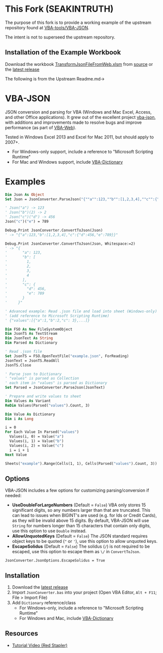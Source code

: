 # This Fork (SEAKINTRUTH)
The purpose of this fork is to provide a working example of the upstream repository found at [VBA-tools/VBA-JSON](https://github.com/VBA-tools/VBA-JSON). 

The intent is not to superseed the upstream repository.

## Installation of the Example Workbook
Download the workbook [TransformJsonFileFromWeb.xlsm](TransformJsonDataToSheetsExample/TransformJsonFileFromWeb.xlsm) from [source](TransformJsonDataToSheetsExample) or the [latest release](https://github.com/seakintruth/VBA-JSON/releases)

The following is from the Upstream Readme.md->

# VBA-JSON

JSON conversion and parsing for VBA (Windows and Mac Excel, Access, and other Office applications).
It grew out of the excellent project [vba-json](https://code.google.com/p/vba-json/),
with additions and improvements made to resolve bugs and improve performance (as part of [VBA-Web](https://github.com/VBA-tools/VBA-Web)).

Tested in Windows Excel 2013 and Excel for Mac 2011, but should apply to 2007+.

- For Windows-only support, include a reference to "Microsoft Scripting Runtime"
- For Mac and Windows support, include [VBA-Dictionary](https://github.com/VBA-tools/VBA-Dictionary)

# Examples

```vb
Dim Json As Object
Set Json = JsonConverter.ParseJson("{""a"":123,""b"":[1,2,3,4],""c"":{""d"":456}}")

' Json("a") -> 123
' Json("b")(2) -> 2
' Json("c")("d") -> 456
Json("c")("e") = 789

Debug.Print JsonConverter.ConvertToJson(Json)
' -> "{"a":123,"b":[1,2,3,4],"c":{"d":456,"e":789}}"

Debug.Print JsonConverter.ConvertToJson(Json, Whitespace:=2)
' -> "{
'       "a": 123,
'       "b": [
'         1,
'         2,
'         3,
'         4
'       ],
'       "c": {
'         "d": 456,
'         "e": 789  
'       }
'     }"
```

```vb
' Advanced example: Read .json file and load into sheet (Windows-only)
' (add reference to Microsoft Scripting Runtime)
' {"values":[{"a":1,"b":2,"c": 3},...]}

Dim FSO As New FileSystemObject
Dim JsonTS As TextStream
Dim JsonText As String
Dim Parsed As Dictionary

' Read .json file
Set JsonTS = FSO.OpenTextFile("example.json", ForReading)
JsonText = JsonTS.ReadAll
JsonTS.Close

' Parse json to Dictionary
' "values" is parsed as Collection
' each item in "values" is parsed as Dictionary
Set Parsed = JsonConverter.ParseJson(JsonText)

' Prepare and write values to sheet
Dim Values As Variant
ReDim Values(Parsed("values").Count, 3)

Dim Value As Dictionary
Dim i As Long

i = 0
For Each Value In Parsed("values")
  Values(i, 0) = Value("a")
  Values(i, 1) = Value("b")
  Values(i, 2) = Value("c")
  i = i + 1
Next Value

Sheets("example").Range(Cells(1, 1), Cells(Parsed("values").Count, 3)) = Values
```

## Options

VBA-JSON includes a few options for customizing parsing/conversion if needed:

- __UseDoubleForLargeNumbers__ (Default = `False`) VBA only stores 15 significant digits, so any numbers larger than that are truncated.
  This can lead to issues when BIGINT's are used (e.g. for Ids or Credit Cards), as they will be invalid above 15 digits.
  By default, VBA-JSON will use `String` for numbers longer than 15 characters that contain only digits, use this option to use `Double` instead.
- __AllowUnquotedKeys__ (Default = `False`) The JSON standard requires object keys to be quoted (`"` or `'`), use this option to allow unquoted keys.
- __EscapeSolidus__ (Default = `False`) The solidus (`/`) is not required to be escaped, use this option to escape them as `\/` in `ConvertToJson`.

```VB.net
JsonConverter.JsonOptions.EscapeSolidus = True
```

## Installation

1. Download the [latest release](https://github.com/VBA-tools/VBA-JSON/releases)
2. Import `JsonConverter.bas` into your project (Open VBA Editor, `Alt + F11`; File > Import File)
3. Add `Dictionary` reference/class
   - For Windows-only, include a reference to "Microsoft Scripting Runtime"
   - For Windows and Mac, include [VBA-Dictionary](https://github.com/VBA-tools/VBA-Dictionary)

## Resources

- [Tutorial Video (Red Stapler)](https://youtu.be/CFFLRmHsEAs)
